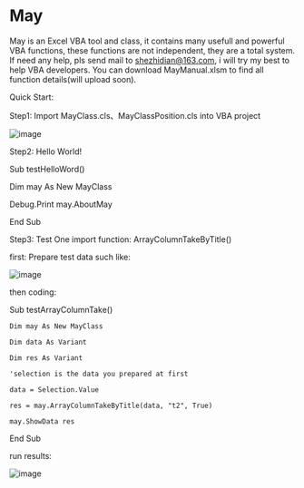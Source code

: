 # May
May is an Excel VBA tool and class, it contains many usefull and powerful VBA functions, these functions are not independent, they are a total system. 
If need any help, pls send mail to  shezhidian@163.com, i will try my best to help VBA developers.
You can download MayManual.xlsm to find all function details(will upload soon).

Quick Start:


Step1: Import MayClass.cls、MayClassPosition.cls into VBA project

 ![image](https://user-images.githubusercontent.com/69334389/218955859-57033dca-75d2-460e-8498-a39996015646.png)



Step2: Hello World!


Sub testHelloWord()

  Dim may As New MayClass

  Debug.Print may.AboutMay

End Sub



Step3: Test One import function: ArrayColumnTakeByTitle()


first: Prepare test data such like:


![image](https://user-images.githubusercontent.com/69334389/218956399-adf55467-14c6-4d08-9513-e1dba6269341.png)

then coding:

Sub testArrayColumnTake()


    Dim may As New MayClass
    
    Dim data As Variant
    
    Dim res As Variant
    
    'selection is the data you prepared at first
    
    data = Selection.Value
    
    res = may.ArrayColumnTakeByTitle(data, "t2", True)
    
    may.ShowData res


End Sub

run results:


![image](https://user-images.githubusercontent.com/69334389/218956800-ae336855-fa5a-4783-aab6-4160b325c9d4.png)
